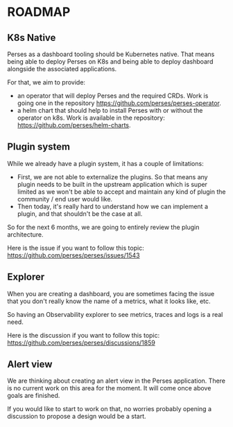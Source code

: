 # ROADMAP

## K8s Native

Perses as a dashboard tooling should be Kubernetes native. That means being able to deploy Perses on K8s and being able
to deploy dashboard alongside the associated applications.

For that, we aim to provide:

- an operator that will deploy Perses and the required CRDs. Work is going one in the
  repository https://github.com/perses/perses-operator.
- a helm chart that should help to install Perses with or without the operator on k8s. Work is available in the
  repository: https://github.com/perses/helm-charts.

## Plugin system

While we already have a plugin system, it has a couple of limitations:

- First, we are not able to externalize the plugins. So that means any plugin needs to be built in the upstream
  application which is super limited as we won't be able to accept and maintain any kind of plugin the community / end
  user would like.
- Then today, it's really hard to understand how we can implement a plugin, and that shouldn't be the case at all.

So for the next 6 months, we are going to entirely review the plugin architecture.

Here is the issue if you want to follow this topic: https://github.com/perses/perses/issues/1543

## Explorer

When you are creating a dashboard, you are sometimes facing the issue that you don't really know the name of a metrics,
what it looks like, etc.

So having an Observability explorer to see metrics, traces and logs is a real need.

Here is the discussion if you want to follow this topic: https://github.com/perses/perses/discussions/1859

## Alert view

We are thinking about creating an alert view in the Perses application. There is no current work on this area for the
moment. It will come once above goals are finished.

If you would like to start to work on that, no worries probably opening a discussion to propose a design would be a start.
